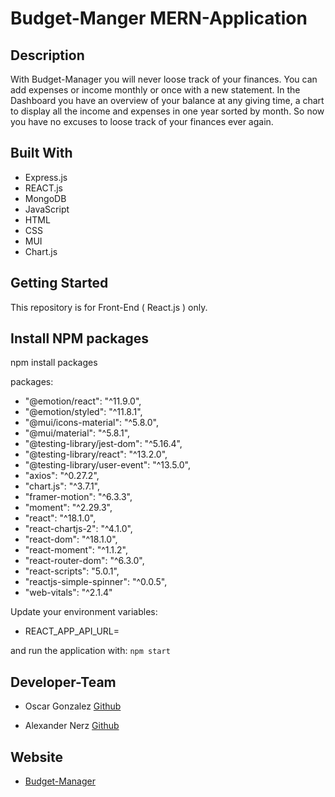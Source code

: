 # Budget-Manger MERN-Application

## Description

With Budget-Manager you will never loose track of your finances. You can add expenses or income monthly or once with a new statement. In the Dashboard you have 
an overview of your balance at any giving time, a chart to display all the income and expenses in one year sorted by month. So now you have no excuses to loose track of your finances ever again. 



## Built With

* Express.js
* REACT.js
* MongoDB
* JavaScript
* HTML
* CSS
* MUI
* Chart.js

## Getting Started

This repository is for Front-End ( React.js ) only.

## Install NPM packages
npm install packages

packages:
-  "@emotion/react": "^11.9.0",
-  "@emotion/styled": "^11.8.1",
-  "@mui/icons-material": "^5.8.0",
-  "@mui/material": "^5.8.1",
-  "@testing-library/jest-dom": "^5.16.4",
-  "@testing-library/react": "^13.2.0",
-  "@testing-library/user-event": "^13.5.0",
-  "axios": "^0.27.2",
-  "chart.js": "^3.7.1",
-  "framer-motion": "^6.3.3",
-  "moment": "^2.29.3",
-  "react": "^18.1.0",
-  "react-chartjs-2": "^4.1.0",
-  "react-dom": "^18.1.0",
-  "react-moment": "^1.1.2",
-  "react-router-dom": "^6.3.0",
-  "react-scripts": "5.0.1",
-  "reactjs-simple-spinner": "^0.0.5",
-  "web-vitals": "^2.1.4"

Update your environment variables:
 - REACT_APP_API_URL=

 and run the application with: `npm start`

## Developer-Team

 - Oscar Gonzalez [Github](https://github.com/oscargonzalezdev)

 - Alexander Nerz [Github](https://github.com/Alex-WD-22)

 ## Website

 - [Budget-Manager](https://budget-manager-mern-app.netlify.app/)


